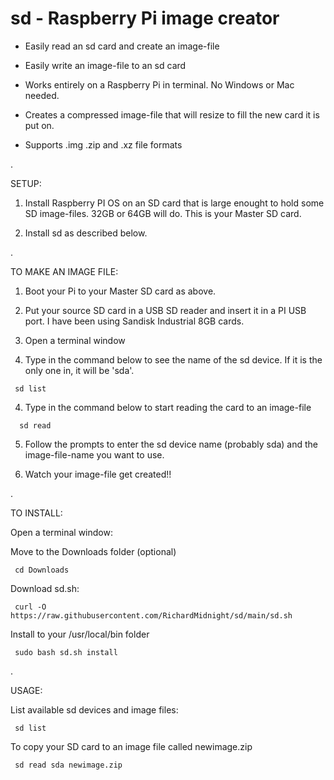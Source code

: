 # sd - Raspberry Pi image creator

 - Easily read an sd card and create an image-file

 - Easily write an image-file to an sd card

 - Works entirely on a Raspberry Pi in terminal.  No Windows or Mac needed. 
 
 - Creates a compressed image-file that will resize to fill the new card it is put on.
 
 - Supports .img .zip and .xz file formats
 
.
 
 SETUP:
 
   1) Install Raspberry PI OS on an SD card that is large enought to hold some SD image-files.  32GB or 64GB will do.  This is your Master SD card.
   
   2) Install sd as described below.
   
.   

   
 TO MAKE AN IMAGE FILE:  
   
   1) Boot your Pi to your Master SD card as above.
   
   2) Put your source SD card in a USB SD reader and insert it in a PI USB port.  I have been using Sandisk Industrial 8GB cards.
   
   3) Open a terminal window
   
   4) Type in the command below to see the name of the sd device.  If it is the only one in, it will be 'sda'.
  
     sd list
         
   4)  Type in the command below to start reading the card to an image-file
   
      sd read
        
   5) Follow the prompts to enter the sd device name (probably sda) and the image-file-name you want to use.
   
   6) Watch your image-file get created!!
   
 .
   

TO INSTALL:

Open a terminal window:

Move to the Downloads folder (optional)

     cd Downloads

Download sd.sh:

     curl -O https://raw.githubusercontent.com/RichardMidnight/sd/main/sd.sh


Install to your /usr/local/bin folder

     sudo bash sd.sh install

.

USAGE:

List available sd devices and image files:

     sd list 
     

To copy your SD card to an image file called newimage.zip

     sd read sda newimage.zip
